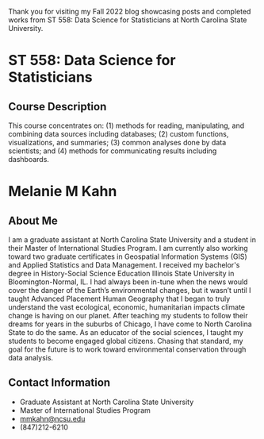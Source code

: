 Thank you for visiting my Fall 2022 blog showcasing posts and completed works from ST 558: Data Science for Statisticians at North Carolina State University.
# ST 558: Data Science for Statisticians 
## Course Description
This course concentrates on: (1) methods for reading, manipulating, and combining data sources including databases; (2) custom functions, visualizations, and summaries; (3) common analyses done by data scientists; and (4) methods for communicating results including dashboards.

# Melanie M Kahn
## About Me
I am a graduate assistant at North Carolina State University and a student in their Master of International Studies Program.  I am currently also working toward two graduate certificates in Geospatial Information Systems (GIS) and Applied Statistics and Data Management.   I received my bachelor's degree in History-Social Science Education Illinois State University in Bloomington-Normal, IL.  I had always been in-tune when the news would cover the danger of the Earth’s environmental changes, but it wasn’t until I taught Advanced Placement Human Geography that I began to truly understand the vast ecological, economic, humanitarian impacts climate change is having on our planet. After teaching my students to follow their dreams for years in the suburbs of Chicago, I have come to North Carolina State to do the same.  As an educator of the social sciences, I taught my students to become engaged global citizens.  Chasing that standard, my goal for the future is to work toward environmental conservation through data analysis.  
## Contact Information
- Graduate Assistant at North Carolina State University
- Master of International Studies Program
- mmkahn@ncsu.edu
- (847)212-6210
